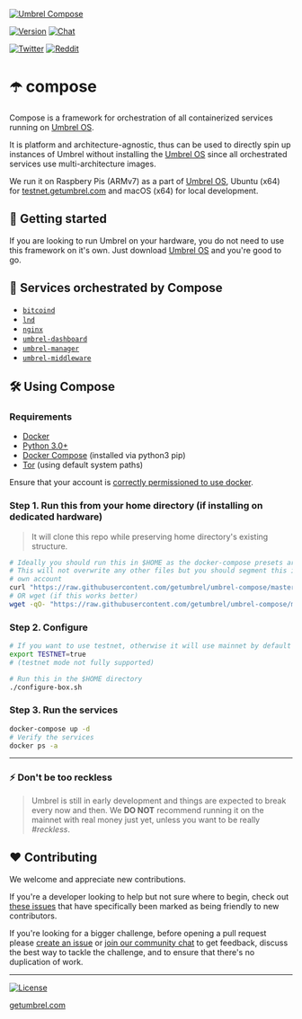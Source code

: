 [![Umbrel Compose](https://static.getumbrel.com/github/github-banner-umbrel-compose.svg)](https://github.com/getumbrel/umbrel-compose)

[![Version](https://img.shields.io/github/v/release/getumbrel/umbrel-compose?color=%235351FB&label=version)](https://github.com/getumbrel/umbrel-compose/releases)
[![Chat](https://img.shields.io/badge/chat%20on-telegram-%235351FB)](https://t.me/getumbrel)

[![Twitter](https://img.shields.io/twitter/follow/getumbrel?style=social)](https://twitter.com/getumbrel)
[![Reddit](https://img.shields.io/reddit/subreddit-subscribers/getumbrel?label=Subscribe%20%2Fr%2Fgetumbrel&style=social)](https://reddit.com/r/getumbrel)


# ☂️ compose

Compose is a framework for orchestration of all containerized services running on [Umbrel OS](https://github.com/getumbrel/umbrel-os).

It is platform and architecture-agnostic, thus can be used to directly spin up instances of Umbrel without installing the [Umbrel OS](https://github.com/getumbrel/umbrel-os) since all orchestrated services use multi-architecture images.

We run it on Raspbery Pis (ARMv7) as a part of [Umbrel OS](https://github.com/getumbrel/umbrel-os), Ubuntu (x64) for [testnet.getumbrel.com](https://testnet.getumbrel.com) and macOS (x64) for local development.

## 🚀 Getting started

If you are looking to run Umbrel on your hardware, you do not need to use this framework on it's own. Just download [Umbrel OS](https://github.com/getumbrel/umbrel-os/releases) and you're good to go.

## 🎹 Services orchestrated by Compose

- [`bitcoind`](https://github.com/getumbrel/docker-bitcoind)
- [`lnd`](https://github.com/getumbrel/docker-lnd)
- [`nginx`](https://github.com/nginx/nginx)
- [`umbrel-dashboard`](https://github.com/getumbrel/umbrel-dashboard)
- [`umbrel-manager`](https://github.com/getumbrel/umbrel-manager)
- [`umbrel-middleware`](https://github.com/getumbrel/umbrel-middleware)

## 🛠 Using Compose

### Requirements

- [Docker](https://docs.docker.com/engine/install)
- [Python 3.0+](https://www.python.org/downloads)
- [Docker Compose](https://docs.docker.com/compose/install/#install-using-pip) (installed via python3 pip)
- [Tor](https://2019.www.torproject.org/docs/debian.html.en) (using default system paths)

Ensure that your account is [correctly permissioned to use docker](https://docs.docker.com/engine/install/linux-postinstall/#manage-docker-as-a-non-root-user).

### Step 1. Run this from your home directory (if installing on dedicated hardware)

> It will clone this repo while preserving home directory's existing structure.

```bash
# Ideally you should run this in $HOME as the docker-compose presets are in home
# This will not overwrite any other files but you should segment this in its 
# own account
curl "https://raw.githubusercontent.com/getumbrel/umbrel-compose/master/install-box.sh" | sh
# OR wget (if this works better)
wget -qO- "https://raw.githubusercontent.com/getumbrel/umbrel-compose/master/install-box.sh" | sh
```

### Step 2. Configure

```bash
# If you want to use testnet, otherwise it will use mainnet by default and be #reckless
export TESTNET=true
# (testnet mode not fully supported)

# Run this in the $HOME directory
./configure-box.sh
```

### Step 3. Run the services

```bash
docker-compose up -d
# Verify the services
docker ps -a
```

---

### ⚡️ Don't be too reckless

> Umbrel is still in early development and things are expected to break every now and then. We **DO NOT** recommend running it on the mainnet with real money just yet, unless you want to be really *#reckless*.

## ❤️ Contributing

We welcome and appreciate new contributions.

If you're a developer looking to help but not sure where to begin, check out [these issues](https://github.com/getumbrel/umbrel-dashboard/issues?q=is%3Aissue+is%3Aopen+label%3A%22good+first+issue%22) that have specifically been marked as being friendly to new contributors.

If you're looking for a bigger challenge, before opening a pull request please [create an issue](https://github.com/getumbrel/umbrel-dashboard/issues/new/choose) or [join our community chat](https://t.me/getumbrel) to get feedback, discuss the best way to tackle the challenge, and to ensure that there's no duplication of work.

---

[![License](https://img.shields.io/github/license/getumbrel/umbrel-compose?color=%235351FB)](https://github.com/getumbrel/umbrel-compose/blob/master/LICENSE)

[getumbrel.com](https://getumbrel.com)
